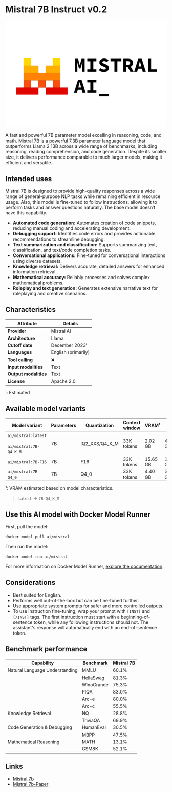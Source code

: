 # Mistral 7B Instruct v0.2

![logo](https://github.com/docker/model-cards/raw/refs/heads/main/logos/mistral-280x184-overview@2x.svg)

A fast and powerful 7B parameter model excelling in reasoning, code, and math.
Mistral 7B is a powerful 7.3B parameter language model that outperforms Llama 2 13B across a wide range of benchmarks, including reasoning, reading comprehension, and code generation. Despite its smaller size, it delivers performance comparable to much larger models, making it efficient and versatile.

## Intended uses

Mistral 7B is designed to provide high-quality responses across a wide range of general-purpose NLP tasks while remaining efficient in resource usage.
Also, this model is fine-tuned to follow instructions, allowing it to perform tasks and answer questions naturally. The base model doesn’t have this capability.

- **Automated code generation:** Automates creation of code snippets, reducing manual coding and accelerating development.
- **Debugging support:** Identifies code errors and provides actionable recommendations to streamline debugging.
- **Text summarization and classification:** Supports summarizing text, classification, and text/code completion tasks.
- **Conversational applications:** Fine-tuned for conversational interactions using diverse datasets.
- **Knowledge retrieval:** Delivers accurate, detailed answers for enhanced information retrieval.
- **Mathematical accuracy:** Reliably processes and solves complex mathematical problems.
- **Roleplay and text generation:** Generates extensive narrative text for roleplaying and creative scenarios.

## Characteristics

| Attribute             | Details                          |
|-----------------------|----------------------------------|
| **Provider**          | Mistral AI                       |
| **Architecture**      | Llama                            |
| **Cutoff date**       | December 2023ⁱ                   |
| **Languages**         | English (primarily)              |
| **Tool calling**      | ❌                               |
| **Input modalities**  | Text                             |
| **Output modalities** | Text                             |
| **License**           | Apache 2.0                       |

i: Estimated

## Available model variants

| Model variant | Parameters | Quantization | Context window | VRAM¹ | Size |
|---------------|------------|--------------|----------------|------|-------|
| `ai/mistral:latest`<br><br>`ai/mistral:7B-Q4_K_M` | 7B | IQ2_XXS/Q4_K_M | 33K tokens | 2.02 GB | 4.07 GB |
| `ai/mistral:7B-F16` | 7B | F16 | 33K tokens | 15.65 GB | 13.50 GB |
| `ai/mistral:7B-Q4_0` | 7B | Q4_0 | 33K tokens | 4.40 GB | 3.83 GB |

¹: VRAM estimated based on model characteristics.

> `latest` → `7B-Q4_K_M`

## Use this AI model with Docker Model Runner

First, pull the model:

```bash
docker model pull ai/mistral
```

Then run the model:

```bash
docker model run ai/mistral
```

For more information on Docker Model Runner, [explore the documentation](https://docs.docker.com/desktop/features/model-runner/).

## Considerations

- Best suited for English.
- Performs well out-of-the-box but can be fine-tuned further.
- Use appropriate system prompts for safer and more controlled outputs.
- To use instruction fine-tuning, wrap your prompt with `[INST]` and `[/INST]` tags. The first instruction must start with a beginning-of-sentence token, while any following instructions should not. The assistant's response will automatically end with an end-of-sentence token. 

## Benchmark performance

| Capability                     | Benchmark  | Mistral 7B |
|--------------------------------|------------|------------|
| Natural Language Understanding | MMLU       | 60.1%      |
|                                | HellaSwag  | 81.3%      |
|                                | WinoGrande | 75.3%      |
|                                | PIQA       | 83.0%      |
|                                | Arc-e      | 80.0%      |
|                                | Arc-c      | 55.5%      |
| Knowledge Retrieval            | NQ         | 28.8%      |
|                                | TriviaQA   | 69.9%      |
| Code Generation & Debugging    | HumanEval  | 30.5%      |
|                                | MBPP       | 47.5%      |
| Mathematical Reasoning         | MATH       | 13.1%      |
|                                | GSM8K      | 52.1%      |

## Links

- [Mistral 7b](https://mistral.ai/news/announcing-mistral-7b)
- [Mistral 7b-Paper](https://arxiv.org/abs/2310.06825)
